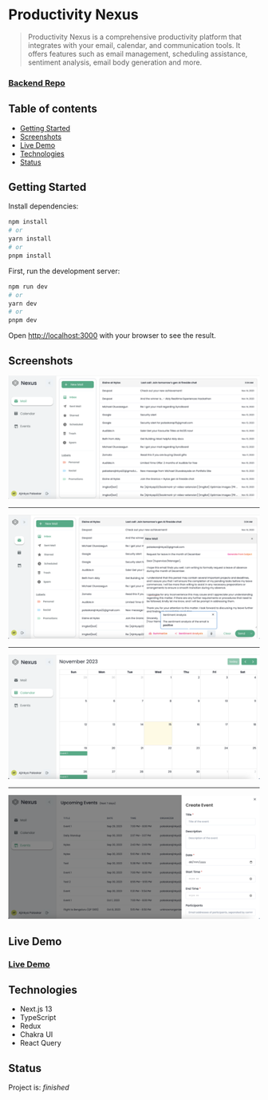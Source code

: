 # Productivity Nexus

> Productivity Nexus is a comprehensive productivity platform that integrates with your email, calendar, and communication tools. It offers features such as email management, scheduling assistance, sentiment analysis, email body generation and more.

### [Backend Repo](https://github.com/pujaagarwal5263/Nexus-Auth-Backend)

## Table of contents

- [Getting Started](#getting-started)
- [Screenshots](#screenshots)
- [Live Demo](#live-demo)
- [Technologies](#technologies)
- [Status](#status)

## Getting Started

Install dependencies:

```bash
npm install
# or
yarn install
# or
pnpm install
```

First, run the development server:

```bash
npm run dev
# or
yarn dev
# or
pnpm dev
```

Open [http://localhost:3000](http://localhost:3000) with your browser to see the result.

## Screenshots

<kbd>
<img src="https://github.com/Ajinkyap22/productivity-nexus/blob/main/public/1.png?raw=true" width="600" alt="Inbox" />
</kbd>

<hr/>

<kbd>
  <img src="https://github.com/Ajinkyap22/productivity-nexus/blob/main/public/2.png?raw=true" width="600" alt="Write email"  />
</kbd>

<hr/>

<kbd>
<img src="https://github.com/Ajinkyap22/productivity-nexus/blob/main/public/3.png?raw=true" width="600" alt="Calendar" />
</kbd>

<hr/>

<kbd>
<img src="https://github.com/Ajinkyap22/productivity-nexus/blob/main/public/4.png?raw=true" width="600" alt="Events" />
</kbd>

## Live Demo

### [Live Demo](https://productivity-nexus.vercel.app/)

## Technologies

- Next.js 13
- TypeScript
- Redux
- Chakra UI
- React Query

## Status

Project is: _finished_
